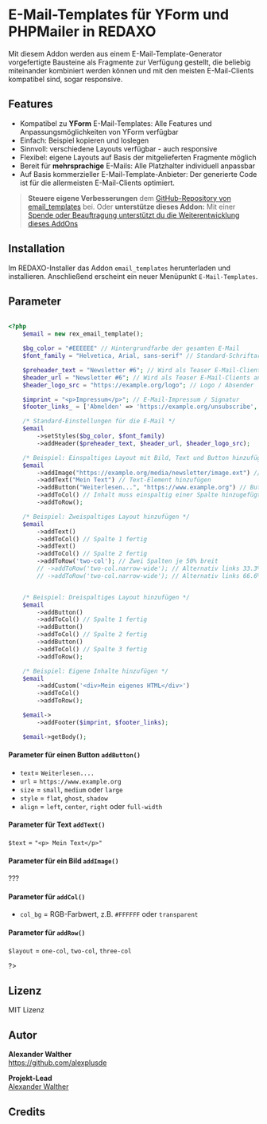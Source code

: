 # E-Mail-Templates für YForm und PHPMailer in REDAXO

Mit diesem Addon werden aus einem E-Mail-Template-Generator vorgefertigte Bausteine als Fragmente zur Verfügung gestellt, die beliebig miteinander kombiniert werden können und mit den meisten E-Mail-Clients kompatibel sind, sogar responsive. 

## Features

* Kompatibel zu **YForm** E-Mail-Templates: Alle Features und Anpassungsmöglichkeiten von YForm verfügbar
* Einfach: Beispiel kopieren und loslegen
* Sinnvoll: verschiedene Layouts verfügbar - auch responsive
* Flexibel: eigene Layouts auf Basis der mitgelieferten Fragmente möglich
* Bereit für **mehrsprachige** E-Mails: Alle Platzhalter individuell anpassbar
* Auf Basis kommerzieller E-Mail-Template-Anbieter: Der generierte Code ist für die allermeisten E-Mail-Clients optimiert.

> **Steuere eigene Verbesserungen** dem [GitHub-Repository von email_templates](https://github.com/alexplusde/email_templates) bei. Oder **unterstütze dieses Addon:** Mit einer [Spende oder Beauftragung unterstützt du die Weiterentwicklung dieses AddOns](https://github.com/sponsors/alexplusde)

## Installation

Im REDAXO-Installer das Addon `email_templates` herunterladen und installieren. Anschließend erscheint ein neuer Menüpunkt `E-Mail-Templates`.

## Parameter

```php

<?php
    $email = new rex_email_template();

    $bg_color = "#EEEEEE" // Hintergrundfarbe der gesamten E-Mail
    $font_family = "Helvetica, Arial, sans-serif" // Standard-Schriftart

    $preheader_text = "Newsletter #6"; // Wird als Teaser E-Mail-Clients angezeigt
    $header_url = "Newsletter #6"; // Wird als Teaser E-Mail-Clients angezeigt
    $header_logo_src = "https://example.org/logo"; // Logo / Absender

    $imprint = "<p>Impressum</p>"; // E-Mail-Impressum / Signatur
    $footer_links_ = ['Abmelden' => 'https://example.org/unsubscribe', 'Einstellungen' => 'https://example.org/settings']; // Opt. Abmelde- oder Einstellungs-Link

    /* Standard-Einstellungen für die E-Mail */
    $email
        ->setStyles($bg_color, $font_family)
        ->addHeader($preheader_text, $header_url, $header_logo_src);

    /* Beispiel: Einspaltiges Layout mit Bild, Text und Button hinzufügen */
    $email
        ->addImage("https://example.org/media/newsletter/image.ext") // Bild-Element hinzufügen
        ->addText("Mein Text") // Text-Element hinzufügen
        ->addButton("Weiterlesen...", "https://www.example.org") // Button-Element hinzufügen
        ->addToCol() // Inhalt muss einspaltig einer Spalte hinzugefügt werden
        ->addToRow();

    /* Beispiel: Zweispaltiges Layout hinzufügen */
    $email
        ->addText()
        ->addToCol() // Spalte 1 fertig
        ->addText()
        ->addToCol() // Spalte 2 fertig
        ->addToRow('two-col'); // Zwei Spalten je 50% breit
        // ->addToRow('two-col.narrow-wide'); // Alternativ links 33.3% schmal und rechts 66.6% breit
        // ->addToRow('two-col.narrow-wide'); // Alternativ links 66.6% breit und rechts 33.3% schmal


    /* Beispiel: Dreispaltiges Layout hinzufügen */
    $email
        ->addButton()
        ->addToCol() // Spalte 1 fertig
        ->addButton()
        ->addToCol() // Spalte 2 fertig
        ->addButton()
        ->addToCol() // Spalte 3 fertig
        ->addToRow();

    /* Beispiel: Eigene Inhalte hinzufügen */
    $email
        ->addCustom('<div>Mein eigenes HTML</div>')
        ->addToCol()
        ->addToRow();

    $email->
        ->addFooter($imprint, $footer_links);

    $email->getBody();
```

#### Parameter für einen Button `addButton()`

* `text`= `Weiterlesen....`
* `url` = `https://www.example.org`
* `size` =  `small`, `medium` oder `large`
* `style` =  `flat`, `ghost`, `shadow`
* `align` = `left`, `center`, `right` oder `full-width`

#### Parameter für Text `addText()`

`$text` = `"<p> Mein Text</p>"`

#### Parameter für ein Bild `addImage()`

???

#### Parameter für `addCol()`

* `col_bg` = RGB-Farbwert, z.B. `#FFFFFF` oder `transparent`

#### Parameter für `addRow()`

`$layout` = `one-col`, `two-col`, `three-col`

?>

## Lizenz

MIT Lizenz

## Autor

**Alexander Walther**  
https://github.com/alexplusde

**Projekt-Lead**  
[Alexander Walther](https://github.com/alxndr-w)

## Credits
